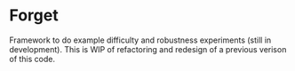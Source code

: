 # Forget
 Framework to do example difficulty and robustness experiments (still in development). This is WIP of refactoring and redesign of a previous verison of this code.
